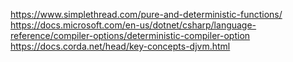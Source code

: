 https://www.simplethread.com/pure-and-deterministic-functions/
https://docs.microsoft.com/en-us/dotnet/csharp/language-reference/compiler-options/deterministic-compiler-option
https://docs.corda.net/head/key-concepts-djvm.html